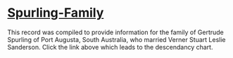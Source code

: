 # [Spurling-Family](https://jarvis-genealogy.github.io/Spurling-Family/)

This record was compiled to provide information for the family of Gertrude Spurling of Port Augusta, South Australia, who married Verner Stuart Leslie Sanderson. Click the link above which leads to the descendancy chart.

